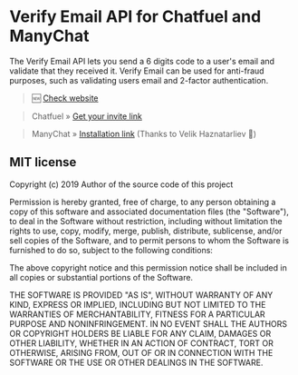 # Verify Email API for Chatfuel and ManyChat
The Verify Email API lets you send a 6 digits code to a user's email and validate that they received it. Verify Email can be used for anti-fraud purposes, such as validating users email and 2-factor authentication.

> 🆕 [Check website](https://www.verifyemailapi.cf)

> Chatfuel » [Get your invite link](https://edmundcinco.com/projects/verifyemailapi/getInviteLink.php)

> ManyChat » [Installation link](https://manychat.com/template/474f1e2264c2e1de3bf495e9303d692d83c7eaef) (Thanks to Velik Haznatarliev 👏)

## MIT license

Copyright (c) 2019 Author of the source code of this project

Permission is hereby granted, free of charge, to any person obtaining a copy of this software and associated documentation files (the "Software"), to deal in the Software without restriction, including without limitation the rights to use, copy, modify, merge, publish, distribute, sublicense, and/or sell copies of the Software, and to permit persons to whom the Software is furnished to do so, subject to the following conditions:

The above copyright notice and this permission notice shall be included in all copies or substantial portions of the Software.

THE SOFTWARE IS PROVIDED "AS IS", WITHOUT WARRANTY OF ANY KIND, EXPRESS OR IMPLIED, INCLUDING BUT NOT LIMITED TO THE WARRANTIES OF MERCHANTABILITY, FITNESS FOR A PARTICULAR PURPOSE AND NONINFRINGEMENT. IN NO EVENT SHALL THE AUTHORS OR COPYRIGHT HOLDERS BE LIABLE FOR ANY CLAIM, DAMAGES OR OTHER LIABILITY, WHETHER IN AN ACTION OF CONTRACT, TORT OR OTHERWISE, ARISING FROM, OUT OF OR IN CONNECTION WITH THE SOFTWARE OR THE USE OR OTHER DEALINGS IN THE SOFTWARE.
